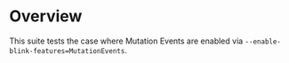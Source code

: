 # Overview

This suite tests the case where Mutation Events are enabled via
`--enable-blink-features=MutationEvents`.

